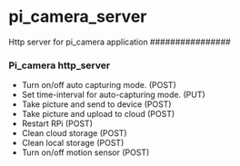 # pi_camera_server
Http server for pi_camera application
################

### Pi_camera http_server
* Turn on/off auto capturing mode. (POST)
* Set time-interval for auto-capturing mode. (PUT)
* Take picture and send to device (POST)
* Take picture and upload to cloud (POST)
* Restart RPi (POST)
* Clean cloud storage (POST)
* Clean local storage (POST)
* Turn on/off motion sensor (POST)

